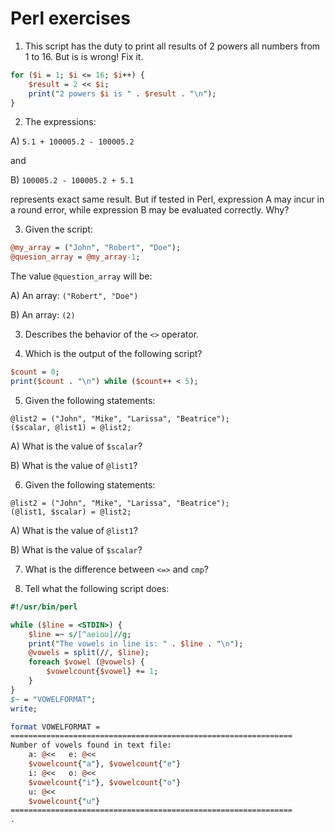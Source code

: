 # Perl exercises

1. This script has the duty to print all results of 2 powers all numbers from 1 to 16. But is is wrong! Fix it.

```perl
for ($i = 1; $i <= 16; $i++) {
    $result = 2 << $i;
    print("2 powers $i is " . $result . "\n");
}
```

2. The expressions:

A) `5.1 + 100005.2 - 100005.2`

and

B) `100005.2 - 100005.2 + 5.1`

represents exact same result. But if tested in Perl, expression A may incur in a round error, while expression B may be evaluated correctly. Why?

3. Given the script:

```perl
@my_array = ("John", "Robert", "Doe");
@quesion_array = @my_array-1;
```

The value `@question_array` will be:

A) An array: `("Robert", "Doe")`

B) An array: `(2)`

3. Describes the behavior of the `<>` operator.

4. Which is the output of the following script?
```perl
$count = 0;
print($count . "\n") while ($count++ < 5);
```

5. Given the following statements:
```
@list2 = ("John", "Mike", "Larissa", "Beatrice");
($scalar, @list1) = @list2;
```

A) What is the value of `$scalar`?

B) What is the value of `@list1`?

6. Given the following statements:
```
@list2 = ("John", "Mike", "Larissa", "Beatrice");
(@list1, $scalar) = @list2;
```

A) What is the value of `@list1`?

B) What is the value of `$scalar`?

7. What is the difference between `<=>` and `cmp`?

8. Tell what the following script does:
```perl
#!/usr/bin/perl

while ($line = <STDIN>) {
    $line =~ s/[^aeiou]//g;
    print("The vowels in line is: " . $line . "\n");
    @vowels = split(//, $line);
    foreach $vowel (@vowels) {
        $vowelcount{$vowel} += 1;
    }
}
$~ = "VOWELFORMAT";
write;

format VOWELFORMAT = 
===============================================================
Number of vowels found in text file:
    a: @<<   e: @<<
    $vowelcount{"a"}, $vowelcount{"e"}
    i: @<<   o: @<<
    $vowelcount{"i"}, $vowelcount{"o"}
    u: @<<
    $vowelcount{"u"}
===============================================================
.
```